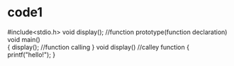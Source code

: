 # code1
#include<stdio.h>
void display();   //function prototype(function declaration)
void main()          
{
     display();  //function calling
}
void display()    //calley function
{
    printf("hello!");
}
